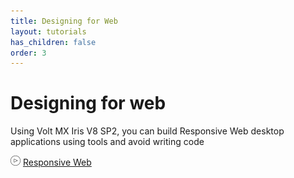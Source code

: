 ```yaml
---
title: Designing for Web
layout: tutorials
has_children: false
order: 3
---
```


# Designing for web

Using Volt MX Iris V8 SP2, you can build Responsive Web desktop applications using tools and avoid writing code

![](Resources/overview_video.png) [Responsive Web](https://youtu.be/qfdRonVOStU)
